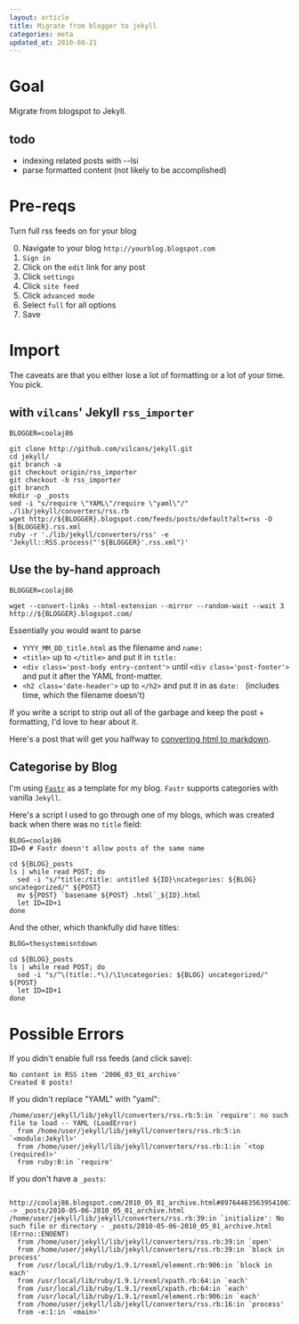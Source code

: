 ```yaml
---
layout: article
title: Migrate from blogger to jekyll
categories: meta
updated_at: 2010-08-21
---
```

Goal
====

Migrate from blogspot to Jekyll.

todo
----

  * indexing related posts with --lsi
  * parse formatted content (not likely to be accomplished)

Pre-reqs
=====

Turn full rss feeds on for your blog

  0. Navigate to your blog `http://yourblog.blogspot.com`
  0. `Sign in`
  0. Click on the `edit` link for any post
  0. Click `settings`
  0. Click `site feed`
  0. Click `advanced mode`
  0. Select `full` for all options
  0. Save

Import
=====

The caveats are that you either lose a lot of formatting or a lot of your time. You pick.

with `vilcans`' Jekyll `rss_importer`
-----

    BLOGGER=coolaj86

    git clone http://github.com/vilcans/jekyll.git
    cd jekyll/
    git branch -a
    git checkout origin/rss_importer
    git checkout -b rss_importer 
    git branch
    mkdir -p _posts
    sed -i "s/require \"YAML\"/require \"yaml\"/" ./lib/jekyll/converters/rss.rb
    wget http://${BLOGGER}.blogspot.com/feeds/posts/default?alt=rss -O ${BLOGGER}.rss.xml
    ruby -r './lib/jekyll/converters/rss' -e 'Jekyll::RSS.process("'${BLOGGER}'.rss.xml")'

Use the by-hand approach
------

    BLOGGER=coolaj86

    wget --convert-links --html-extension --mirror --random-wait --wait 3 http://${BLOGGER}.blogspot.com/

Essentially you would want to parse 

  * `YYYY_MM_DD_title.html` as the filename and `name: `
  * `<title>` up to `</title>` and put it in `title: `
  * `<div class='post-body entry-content'>` until `<div class='post-footer'>` and put it after the YAML front-matter.
  * `<h2 class='date-header'>` up to `</h2>` and put it in as `date: ` (includes time, which the filename doesn't)

If you write a script to strip out all of the garbage and keep the post + formatting, I'd love to hear about it.

Here's a post that will get you halfway to [converting html to markdown][html2md].

[html2md]: http://whathesaid.ca/2008/02/11/how-to-convert-a-websites-content-into-simple-text-files/

Categorise by Blog
-----

I'm using [`Fastr`][fastr] as a template for my blog. `Fastr` supports categories with vanilla `Jekyll`.

[fastr]: http://github.com/fastr/fastr.github.com

Here's a script I used to go through one of my blogs, which was created back when there was no `title` field:

    BLOG=coolaj86
    ID=0 # Fastr doesn't allow posts of the same name

    cd ${BLOG}_posts
    ls | while read POST; do
      sed -i "s/^title:/title: untitled ${ID}\ncategories: ${BLOG} uncategorized/" ${POST}
      mv ${POST} `basename ${POST} .html`_${ID}.html
      let ID=ID+1
    done

And the other, which thankfully did have titles:

    BLOG=thesystemisntdown

    cd ${BLOG}_posts
    ls | while read POST; do
      sed -i "s/^\(title:.*\)/\1\ncategories: ${BLOG} uncategorized/" ${POST}
      let ID=ID+1
    done


Possible Errors
=====

If you didn't enable full rss feeds (and click save):

    No content in RSS item '2006_03_01_archive'
    Created 0 posts!

If you didn't replace "YAML" with "yaml":

    /home/user/jekyll/lib/jekyll/converters/rss.rb:5:in `require': no such file to load -- YAML (LoadError)
      from /home/user/jekyll/lib/jekyll/converters/rss.rb:5:in `<module:Jekyll>'
      from /home/user/jekyll/lib/jekyll/converters/rss.rb:1:in `<top (required)>'
      from ruby:0:in `require'

If you don't have a `_posts`:

     http://coolaj86.blogspot.com/2010_05_01_archive.html#8976446356395410673 -> _posts/2010-05-06-2010_05_01_archive.html
    /home/user/jekyll/lib/jekyll/converters/rss.rb:39:in `initialize': No such file or directory - _posts/2010-05-06-2010_05_01_archive.html (Errno::ENOENT)
      from /home/user/jekyll/lib/jekyll/converters/rss.rb:39:in `open'
      from /home/user/jekyll/lib/jekyll/converters/rss.rb:39:in `block in process'
      from /usr/local/lib/ruby/1.9.1/rexml/element.rb:906:in `block in each'
      from /usr/local/lib/ruby/1.9.1/rexml/xpath.rb:64:in `each'
      from /usr/local/lib/ruby/1.9.1/rexml/xpath.rb:64:in `each'
      from /usr/local/lib/ruby/1.9.1/rexml/element.rb:906:in `each'
      from /home/user/jekyll/lib/jekyll/converters/rss.rb:16:in `process'
      from -e:1:in `<main>' 
